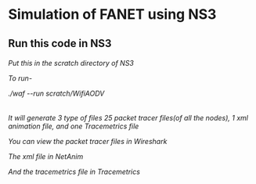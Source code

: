 # Simulation of FANET using NS3

<h2>
  Run this code in NS3
  
</h2>
<h6>
  Put this in the scratch directory of NS3


  To run-


  
  ./waf --run scratch/WifiAODV
  
</h6>
<h6>


  It will generate 3 type of files 25 packet tracer files(of all the nodes), 1 xml animation file, and one Tracemetrics file

  You can view the packet tracer files in Wireshark

  The xml file in NetAnim

  And the tracemetrics file in Tracemetrics
</h6>
